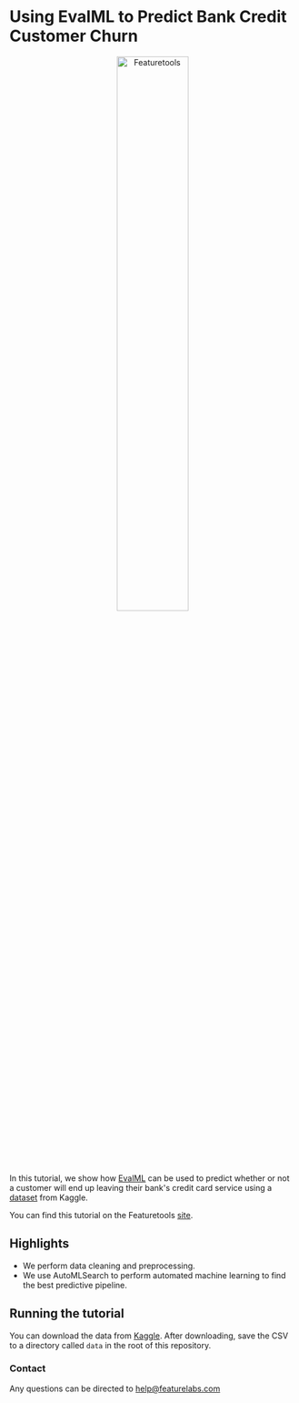 # Using EvalML to Predict Bank Credit Customer Churn

<p align="center">
    <img width=50% src="https://evalml-web-images.s3.amazonaws.com/evalml_horizontal.svg" alt="Featuretools" />
</p>

In this tutorial, we show how [EvalML](https://github.com/alteryx/evalml) can be used to predict whether or not a customer will end up leaving their bank's credit card service using a [dataset](https://www.kaggle.com/sakshigoyal7/credit-card-customers) from Kaggle.

You can find this tutorial on the Featuretools [site](https://www.featuretools.com/project/predict-customer-churn).

## Highlights

* We perform data cleaning and preprocessing.
* We use AutoMLSearch to perform automated machine learning to find the best predictive pipeline.

## Running the tutorial

You can download the data from [Kaggle](https://www.kaggle.com/sakshigoyal7/credit-card-customers). After downloading, save the CSV to a directory called `data` in the root of this repository.

### Contact

Any questions can be directed to help@featurelabs.com
